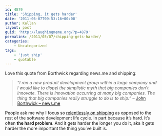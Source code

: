 ```yaml
---
id: 4879
title: 'Shipping, it gets harder'
date: '2011-05-07T09:53:16+00:00'
author: Kellan
layout: post
guid: 'http://laughingmeme.org/?p=4879'
permalink: /2011/05/07/shipping-gets-harder/
categories:
    - Uncategorized
tags:
    - 'just ship'
    - quotable
---
```


Love this quote from Borthwick regarding news.me and shipping:

> *“I ran a new product development group within a large company and I would like to dispel the simplistic myth that big companies don’t innovate. There is innovation occurring at many big companies. The thing that big companies really struggle to do is to ship.”* – [John Borthwick – news.me](http://www.borthwick.com/weblog/2011/02/21/news-me/)

People ask me why I focus so [relentlessly on shipping](http://www.flickr.com/photos/natatwo/5498159787/) as opposed to the rest of the software development life cycle. In part because it’s hard. It’s often **the hard problem**. And it gets harder the longer you do it, aka it gets harder the more important the thing you’ve built is.